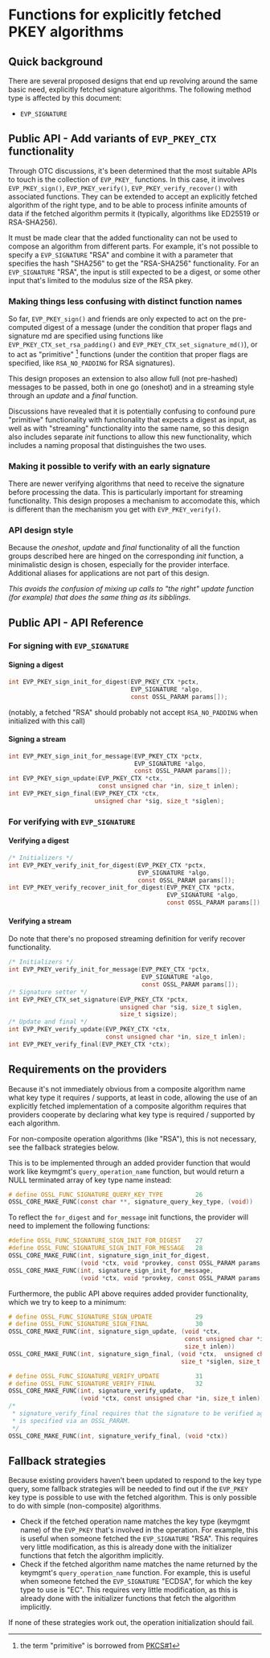 Functions for explicitly fetched PKEY algorithms
================================================

Quick background
----------------

There are several proposed designs that end up revolving around the same
basic need, explicitly fetched signature algorithms.  The following method
type is affected by this document:

- `EVP_SIGNATURE`

Public API - Add variants of `EVP_PKEY_CTX` functionality
---------------------------------------------------------

Through OTC discussions, it's been determined that the most suitable APIs to
touch is the collection of `EVP_PKEY_` functions.  In this case, it involves
`EVP_PKEY_sign()`, `EVP_PKEY_verify()`, `EVP_PKEY_verify_recover()` with
associated functions.  They can be extended to accept an explicitly fetched
algorithm of the right type, and to be able to process infinite amounts of
data if the fetched algorithm permits it (typically, algorithms like ED25519
or RSA-SHA256).

It must be made clear that the added functionality can not be used to
compose an algorithm from different parts.  For example, it's not possible
to specify a `EVP_SIGNATURE` "RSA" and combine it with a parameter that
specifies the hash "SHA256" to get the "RSA-SHA256" functionality.  For an
`EVP_SIGNATURE` "RSA", the input is still expected to be a digest, or some
other input that's limited to the modulus size of the RSA pkey.

### Making things less confusing with distinct function names

So far, `EVP_PKEY_sign()` and friends are only expected to act on the
pre-computed digest of a message (under the condition that proper flags
and signature md are specified using functions like
`EVP_PKEY_CTX_set_rsa_padding()` and `EVP_PKEY_CTX_set_signature_md()`),
or to act as "primitive" [^1] functions (under the contition that proper
flags are specified, like `RSA_NO_PADDING` for RSA signatures).

This design proposes an extension to also allow full (not pre-hashed)
messages to be passed, both in one go (oneshot) and in a streaming style
through an *update* and a *final* function.

Discussions have revealed that it is potentially confusing to confound pure
"primitive" functionality with functionality that expects a digest as input,
as well as with "streaming" functionality into the same name, so this design
also includes separate *init* functions to allow this new functionality, which
includes a naming proposal that distinguishes the two uses.

[^1]: the term "primitive" is borrowed from [PKCS#1](https://www.rfc-editor.org/rfc/rfc8017#section-5)

### Making it possible to verify with an early signature

There are newer verifying algorithms that need to receive the signature
before processing the data.  This is particularly important for streaming
functionality.  This design proposes a mechanism to accomodate this, which
is different than the mechanism you get with `EVP_PKEY_verify()`.

### API design style

Because the *oneshot*, *update* and *final* functionality of all the function
groups described here are hinged on the corresponding *init* function, a
minimalistic design is chosen, especially for the provider interface.
Additional aliases for applications are not part of this design.

*This avoids the confusion of mixing up calls to "the right" update function
(for example) that does the same thing as its sibblings.*

Public API - API Reference
--------------------------

### For signing with `EVP_SIGNATURE`

#### Signing a digest

``` C
int EVP_PKEY_sign_init_for_digest(EVP_PKEY_CTX *pctx,
                                  EVP_SIGNATURE *algo,
                                  const OSSL_PARAM params[]);
```

(notably, a fetched "RSA" should probably not accept `RSA_NO_PADDING` when
initialized with this call)

#### Signing a stream

``` C
int EVP_PKEY_sign_init_for_message(EVP_PKEY_CTX *pctx,
                                   EVP_SIGNATURE *algo,
                                   const OSSL_PARAM params[]);
int EVP_PKEY_sign_update(EVP_PKEY_CTX *ctx,
                         const unsigned char *in, size_t inlen);
int EVP_PKEY_sign_final(EVP_PKEY_CTX *ctx,
                        unsigned char *sig, size_t *siglen);
```

### For verifying with `EVP_SIGNATURE`

#### Verifying a digest

``` C
/* Initializers */
int EVP_PKEY_verify_init_for_digest(EVP_PKEY_CTX *pctx,
                                    EVP_SIGNATURE *algo,
                                    const OSSL_PARAM params[]);
int EVP_PKEY_verify_recover_init_for_digest(EVP_PKEY_CTX *pctx,
                                            EVP_SIGNATURE *algo,
                                            const OSSL_PARAM params[]);
```

#### Verifying a stream

Do note that there's no proposed streaming definition for verify recover
functionality.

``` C
/* Initializers */
int EVP_PKEY_verify_init_for_message(EVP_PKEY_CTX *pctx,
                                     EVP_SIGNATURE *algo,
                                     const OSSL_PARAM params[]);
/* Signature setter */
int EVP_PKEY_CTX_set_signature(EVP_PKEY_CTX *pctx,
                               unsigned char *sig, size_t siglen,
                               size_t sigsize);
/* Update and final */
int EVP_PKEY_verify_update(EVP_PKEY_CTX *ctx,
                           const unsigned char *in, size_t inlen);
int EVP_PKEY_verify_final(EVP_PKEY_CTX *ctx);
```


Requirements on the providers
-----------------------------

Because it's not immediately obvious from a composite algorithm name what
key type it requires / supports, at least in code, allowing the use of an
explicitly fetched implementation of a composite algorithm requires that
providers cooperate by declaring what key type is required / supported by
each algorithm.

For non-composite operation algorithms (like "RSA"), this is not necessary,
see the fallback strategies below.

This is to be implemented through an added provider function that would work
like keymgmt's `query_operation_name` function, but would return a NULL
terminated array of key type name instead:

``` C
# define OSSL_FUNC_SIGNATURE_QUERY_KEY_TYPE         26
OSSL_CORE_MAKE_FUNC(const char **, signature_query_key_type, (void))
```

To reflect the `for_digest` and `for_message` init functions, the provider
will need to implement the following functions:

``` C
#define OSSL_FUNC_SIGNATURE_SIGN_INIT_FOR_DIGEST    27
#define OSSL_FUNC_SIGNATURE_SIGN_INIT_FOR_MESSAGE   28
OSSL_CORE_MAKE_FUNC(int, signature_sign_init_for_digest,
                    (void *ctx, void *provkey, const OSSL_PARAM params[]))
OSSL_CORE_MAKE_FUNC(int, signature_sign_init_for_message,
                    (void *ctx, void *provkey, const OSSL_PARAM params[]))
```

Furthermore, the public API above requires added provider functionality,
which we try to keep to a minimum:

``` C
# define OSSL_FUNC_SIGNATURE_SIGN_UPDATE            29
# define OSSL_FUNC_SIGNATURE_SIGN_FINAL             30
OSSL_CORE_MAKE_FUNC(int, signature_sign_update, (void *ctx,
                                                 const unsigned char *in,
                                                 size_t inlen))
OSSL_CORE_MAKE_FUNC(int, signature_sign_final, (void *ctx,  unsigned char *sig,
                                                size_t *siglen, size_t sigsize))

# define OSSL_FUNC_SIGNATURE_VERIFY_UPDATE          31
# define OSSL_FUNC_SIGNATURE_VERIFY_FINAL           32
OSSL_CORE_MAKE_FUNC(int, signature_verify_update,
                    (void *ctx, const unsigned char *in, size_t inlen))
/*
 * signature_verify_final requires that the signature to be verified against
 * is specified via an OSSL_PARAM.
 */
OSSL_CORE_MAKE_FUNC(int, signature_verify_final, (void *ctx))
```

Fallback strategies
-------------------

Because existing providers haven't been updated to respond to the key type
query, some fallback strategies will be needed to find out if the `EVP_PKEY`
key type is possible to use with the fetched algorithm.  This is only
possible to do with simple (non-composite) algorithms.

-   Check if the fetched operation name matches the key type (keymgmt name)
    of the `EVP_PKEY` that's involved in the operation.  For example, this
    is useful when someone fetched the `EVP_SIGNATURE` "RSA".  This requires
    very little modification, as this is already done with the initializer
    functions that fetch the algorithm implicitly.
-   Check if the fetched algorithm name matches the name returned by the
    keymgmt's `query_operation_name` function.  For example, this is useful
    when someone fetched the `EVP_SIGNATURE` "ECDSA", for which the key type
    to use is "EC".  This requires very little modification, as this is
    already done with the initializer functions that fetch the algorithm
    implicitly.

If none of these strategies work out, the operation initialization should
fail.
